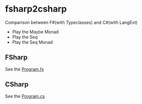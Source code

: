 fsharp2csharp
=============
Comparison between F#(with Typeclasses) and C#(with LangExt)

* Play the Maybe Monad
* Play the Seq
* Play the Seq Monad

## FSharp
See the [Program.fs](https://github.com/otf/fsharp2csharp/blob/master/fsharp2csharp/FSharpCode/Program.fs "Program.fs")

## CSharp
See the [Program.cs](https://github.com/otf/fsharp2csharp/blob/master/fsharp2csharp/CSharpCode/Program.cs "Program.cs")
